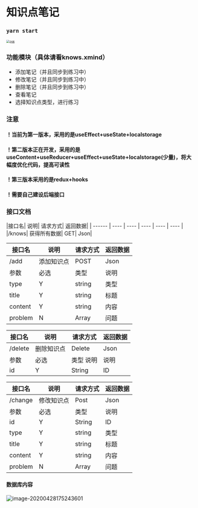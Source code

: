# 知识点笔记

### `yarn start`

<img src="C:\Users\Letme\Desktop\动画.gif" alt="动画" style="zoom:50%;" />

### 功能模块（具体请看knows.xmind）

- 添加笔记（并且同步到练习中）
- 修改笔记（并且同步到练习中）
- 删除笔记（并且同步到练习中）
- 查看笔记
- 选择知识点类型，进行练习

### 注意

#### ！当前为第一版本，采用的是useEffect+useState+localstorage

#### ！第二版本正在开发，采用的是useContent+useReducer+useEffect+useState+localstorage(少量)，将大幅度优化代码，提高可读性

#### ！第三版本采用的是redux+hooks

#### ！需要自己建设后端接口

### 接口文档
|接口名|	说明|	请求方式|	返回数据|
| ------ | ---- | ---- | ---- | ---- | ---- |
|/knows|	获得所有数据|	GET|	Json|

|接口名|	说明	|请求方式|	返回数据|
| ------ | ---- | ---- | ---- |
|/add|	添加知识点|	POST|	Json|
|参数	|必选|	类型	|说明|
|type|	Y	|string|	类型|
|title	|	Y|string	|标题|
|content|	Y	|string|内容|
|problem|	N	|Array|	问题|

|接口名|	说明	|请求方式|	返回数据|
| ------ | ---- | ---- | ---- |
|/delete	|删除知识点|Delete	|Json|
|参数	|必选|	类型	说明|说明|
|id|	Y	|String|	ID|

|接口名|	说明|	请求方式	|返回数据|
| ------ | ---- | ---- | ---- |
|/change	|修改知识点	|Post|	Json|
|参数|	必选	|类型|	说明|
|id	|Y	|String|	ID|
|type| Y |string	|类型|
|title	| Y |string	|标题|
|content	| Y |string	|内容|
|problem	| N |Array|	问题|

#### 数据库内容

![image-20200428175243601](C:\Users\Letme\AppData\Roaming\Typora\typora-user-images\image-20200428175243601.png)